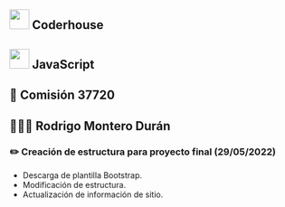 ## <img src="https://user-images.githubusercontent.com/103367542/170897064-db2db840-0d26-402a-b3bc-3c3f27df5f4f.png" width="35"> Coderhouse
## <img src="https://user-images.githubusercontent.com/103367542/170894562-47345668-e72e-4c31-ac11-263b37e1c7db.png" width="35"> JavaScript
## 🏫 Comisión 37720
## 👨🏻‍🎓 Rodrigo Montero Durán

### ✏️ Creación de estructura para proyecto final (29/05/2022)
- Descarga de plantilla Bootstrap.
- Modificación de estructura.
- Actualización de información de sitio.
